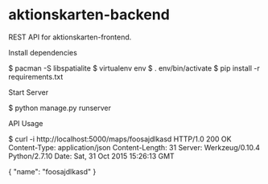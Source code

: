 # aktionskarten-backend

REST API for aktionskarten-frontend.

Install dependencies

  $ pacman -S libspatialite
  $ virtualenv env
  $ . env/bin/activate
  $ pip install -r requirements.txt


Start Server

  $ python manage.py runserver


API Usage

  $ curl -i http://localhost:5000/maps/foosajdlkasd
  HTTP/1.0 200 OK
  Content-Type: application/json
  Content-Length: 31
  Server: Werkzeug/0.10.4 Python/2.7.10
  Date: Sat, 31 Oct 2015 15:26:13 GMT

  {
      "name": "foosajdlkasd"
  }
